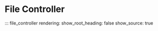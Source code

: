 # File Controller

::: file_controller
    rendering:
        show_root_heading: false
        show_source: true
